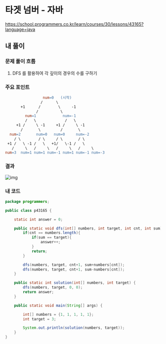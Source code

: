 # **타겟 넘버 - 자바**

https://school.programmers.co.kr/learn/courses/30/lessons/43165?language=java

## **내 풀이**

### **문제 풀이 흐름**

1. DFS 를 활용하여 각 깊이의 경우의 수를 구하기



### **주요 포인트**

```makefile
                 num=0   (시작)
                /      \
       +1      /        \     -1
              /          \
         num=1            num=-1
         /   \             /   \
     +1 /     \ -1     +1 /     \ -1
       /       \         /       \
  num=2       num=0   num=0     num=-2
    / \        / \     / \       / \
 +1 /   \ -1 /   \   +1/   \-1 /   \
   /     \   /     \   /     \   /     \
num=3  num=1 num=1 num=-1 num=1 num=-1 num=-3

```



### **결과**

![img](https://postfiles.pstatic.net/MjAyNTA5MDFfMjU1/MDAxNzU2NzExNTY5MTUy.HOw7Zwjma-NX_i6orFtCsI4uiHVjacI5pTBW-YF0SKwg.ZMi8B_Y2Rm_371mYNCmWTXYl25JDNN86Q5WvGWpLHgIg.PNG/image.png?type=w773)

### **내 코드**

```java
package programmers;

public class p43165 {

    static int answer = 0;

    public static void dfs(int[] numbers, int target, int cnt, int sum){
        if(cnt == numbers.length){
            if(sum == target){
                answer++;
            }
            return;
        }

        dfs(numbers, target, cnt+1, sum+numbers[cnt]);
        dfs(numbers, target, cnt+1, sum-numbers[cnt]);
    }

    public static int solution(int[] numbers, int target) {
        dfs(numbers, target, 0, 0);
        return answer;
    }

    public static void main(String[] args) {

        int[] numbers = {1, 1, 1, 1, 1};
        int target = 3;

        System.out.println(solution(numbers, target));
    }
}
```

### 
